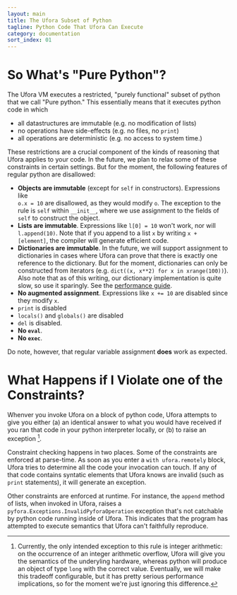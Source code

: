 ```yaml
---
layout: main
title: The Ufora Subset of Python
tagline: Python Code That Ufora Can Execute
category: documentation
sort_index: 01
---
```



# So What's "Pure Python"?

The Ufora VM executes a restricted, "purely functional" subset of python that we call
"Pure python." This essentially means that it executes python code in which

- all datastructures are immutable (e.g. no modification of lists)
- no operations have side-effects (e.g. no files, no `print`)
- all operations are deterministic (e.g. no access to system time.)

These restrictions are a crucial component of the kinds of reasoning that Ufora applies to
your code.  In the future, we plan to relax some of these constraints in certain settings.
But for the moment, the following features of regular python are disallowed:

- **Objects are immutable** (except for `self` in constructors). Expressions like  
`o.x = 10` are disallowed, as they
would modify `o`. The exception to the rule is `self` within `__init__`, where we use assignment to the fields of
`self` to construct the object.
- **Lists are immutable**. Expressions like `l[0] = 10` won't work, nor will `l.append(10)`.
Note that if you append to a list `x` by writing `x + [element]`, the compiler will generate efficient code.
- **Dictionaries are immutable**. In the future, we will support assignment to dictionaries in cases
where Ufora can prove that there is exactly one reference to the dictionary. But for the moment, dictionaries can only
be constructed from iterators (e.g. `dict((x, x**2) for x in xrange(100))`). Also note that as of this
writing, our dictionary implementation is quite slow, so use it sparingly. See the
[performance guide](https://ufora.github.io/ufora/github-pages/documentation/performance-guide.html).
- **No augmented assignment**. Expressions like `x += 10` are disabled since they modify `x`.
- `print` is disabled
- `locals()` and `globals()` are disabled
- `del` is disabled.
- **No `eval`**.
- **No `exec`**.

Do note, however, that regular variable assignment **does** work as expected.

# What Happens if I Violate one of the Constraints?

Whenver you invoke Ufora on a block of python code, Ufora attempts to
give you either  (a) an identical answer to what you would have received if
you ran that code in your python interpreter locally, or (b) to raise an
exception [^1].

Constraint checking happens in two places. Some of the constraints are
enforced at parse-time. As soon as you enter a `with ufora.remotely` block,
Ufora tries to determine all the code your invocation can touch. If any of
that code contains syntatic elements that Ufora knows are invalid (such as
`print` statements),  it will generate an exception.

Other constraints are enforced at runtime.  For instance, the `append` method
of lists, when invoked in Ufora, raises a
`pyfora.Exceptions.InvalidPyforaOperation` exception  that's not catchable by
python code running inside of Ufora. This indicates that the program has
attempted to execute semantics that Ufora can't faithfully reproduce.

[^1]: Currently, the only intended exception to this rule is integer arithmetic: on the occurrence of an integer arithmetic overflow, Ufora will give you the semantics of the underyling hardware, whereas python will produce an object of type `long` with the correct value. Eventually, we will make this tradeoff configurable, but it has pretty serious performance implications, so for the moment we're just ignoring this difference.
